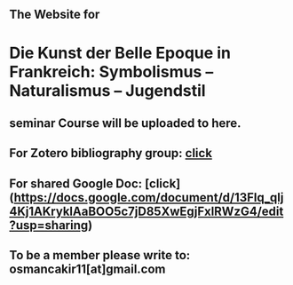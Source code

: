 ## The Website for 

# Die Kunst der Belle Epoque in Frankreich: Symbolismus – Naturalismus – Jugendstil 

## seminar Course will be uploaded to here. 

## For Zotero bibliography group: [click](https://www.zotero.org/groups/2390435/belleepoque)
## For shared Google Doc: [click] (https://docs.google.com/document/d/13Flq_qlj4Kj1AKryklAaBOO5c7jD85XwEgjFxlRWzG4/edit?usp=sharing)

## To be a member please write to: osmancakir11[at]gmail.com
